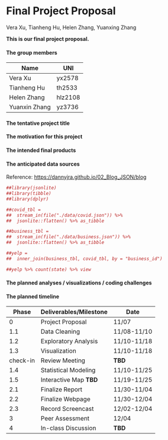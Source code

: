 Final Project Proposal
================
Vera Xu, Tianheng Hu, Helen Zhang, Yuanxing Zhang

**This is our final project proposal.**

#### The group members

| Name          | UNI     |
| ------------- | ------- |
| Vera Xu       | yx2578  |
| Tianheng Hu   | th2533  |
| Helen Zhang   | hlz2108 |
| Yuanxin Zhang | yz3736  |

#### The tentative project title

#### The motivation for this project

#### The intended final products

#### The anticipated data sources

Reference: <https://dannyjra.github.io/02_Blog_JSON/blog>

``` r
##library(jsonlite)
##library(tibble)
##library(dplyr)

##covid_tbl = 
##  stream_in(file("./data/covid.json")) %>% 
##  jsonlite::flatten() %>% as_tibble

##business_tbl = 
##  stream_in(file("./data/business.json")) %>% 
##  jsonlite::flatten() %>% as_tibble

##yelp =
##  inner_join(business_tbl, covid_tbl, by = "business_id")

##yelp %>% count(state) %>% view
```

#### The planned analyses / visualizations / coding challenges

#### The planned timeline

| Phase    | Deliverables/Milestone  | Date        |
| -------- | ----------------------- | ----------- |
| 0        | Project Proposal        | 11/07       |
| 1.1      | Data Cleaning           | 11/08-11/10 |
| 1.2      | Exploratory Analysis    | 11/10-11/18 |
| 1.3      | Visualization           | 11/10-11/18 |
| check-in | Review Meeting          | **TBD**     |
| 1.4      | Statistical Modeling    | 11/10-11/25 |
| 1.5      | Interactive Map **TBD** | 11/19-11/25 |
| 2.1      | Finalize Report         | 11/30-11/04 |
| 2.2      | Finalize Webpage        | 11/30-12/04 |
| 2.3      | Record Screencast       | 12/02-12/04 |
| 3        | Peer Assessment         | 12/04       |
| 4        | In-class Discussion     | **TBD**     |
